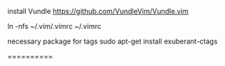 install Vundle
https://github.com/VundleVim/Vundle.vim

ln -nfs ~/.vim/.vimrc ~/.vimrc

necessary package for tags
sudo apt-get install exuberant-ctags

==========
